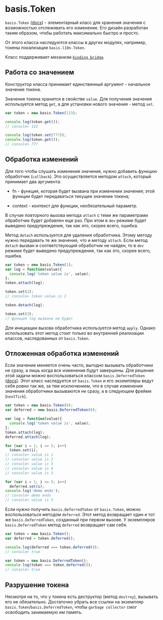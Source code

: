 # basis.Token

`basis.Token` ([docs](http://basisjs.com/docs#basis.Token)) - элементарный класс для хранения значения с возможностью отслеживать его изменение. Его дизайн разработан таким образом, чтобы работать максимально быстро и просто.

От этого класса наследуются классы в других модулях, например, токены локализации `basis.l10n.Token`.

Класс поддерживает механизм [`binding bridge`](bindingbridge.md).

## Работа со значением

Конструктор класса принимает единственный аргумент - начальное значение токена.

Значение токена хранится в свойстве `value`. Для получения значения используется метод `get`, а для установки нового значения - метод `set`.

```js
var token = new basis.Token(123);

console.log(token.get());
// console> 123

console.log(token.set(777));
console.log(token.get());
// console> 777
```

## Обработка изменений

Для того чтобы слушать изменения значения, нужно добавить функцию обработчик (`callback`). Это осуществляется методом `attach`, который принимает два аргумента:

  * fn - функция, которая будет вызвана при изменении значения; этой функции будет передаваться текущее значение токена;

  * context - контекст для функции, необязательный параметр.

В случае повторного вызова метода `attach` с теми же параметрами обработчик будет добавлен еще раз. При этом в `dev` режиме будет выведено предупреждение, так как это, скорее всего, ошибка.

Метод `detach` используется для удаления обработчика. Этому методу нужно передавать те же значения, что и методу `attach`. Если метод `detach` вызван и соответствующий обработчик не найден, то в `dev` режиме будет выведено предупреждение, так как это, скорее всего, ошибка.

```js
var token = new basis.Token(1);
var log = function(value){
  console.log('token value is', value);
};
token.attach(log);

token.set(2);
// сonsole> token value is 2

token.detach(log);

token.set(3);
// функция log вызвана не будет
```

Для инициации вызова обработчика используется метод `apply`. Однако использовать этот метод стоит только во внутренней реализации классов, наследованных от `basis.Token`.

## Отложенная обработка изменений

Если значение меняется очень часто, выгодно вызывать обработчики не сразу, а лишь когда все изменения будут завершены. Для решения этой задачи можно воспользоваться классом `basis.DeferredToken` ([docs](http://basisjs.com/docs#basis.DeferredToken)). Этот класс наследуется от `basis.Token` и его экземпляры ведут себя ровно так же, за тем исключением, что в случае изменения значения обработчики вызываются не сразу, а в следующем фрейме (`nextTick`).

```js
var token = new basis.Token(0);
var deferred = new basis.DeferredToken(0);

var log = function(value){
  console.log('token value is', value);
};
token.attach(log);
deferred.attach(log);

for (var i = 1; i <= 5; i++)
  token.set(i);
// console> value is 1
// console> value is 2
// console> value is 3
// console> value is 4
// console> value is 5

for (var i = 1; i <= 5; i++)
  deferred.set(i);
console.log('demo ends');
// console> demo ends
// console> value is 5
```

Если нужно получить `basis.DeferredToken` от `basis.Token`, можно воспользоваться методом `deferred`. Этот метод возвращает один и тот же `basis.DeferredToken`, созданный при первом вызове. У экземпляров `basis.DeferredToken` метод `deferred` возвращает сам себя.

```js
var token = new basis.Token();
var deferred = token.deferred();

console.log(deferred === token.deferred());
// console> true

var token = new basis.DeferredToken();
console.log(token === token.deferred());
// console> true
```

## Разрушение токена

Несмотря на то, что у токена есть деструктор (метод `destroy`), вызывать его не обязательно. Достаточно убрать все ссылки на экземпляр `basis.Token`/`basis.DeferredToken`, чтобы `garbage collector` смог освободить занимаемую им память.
